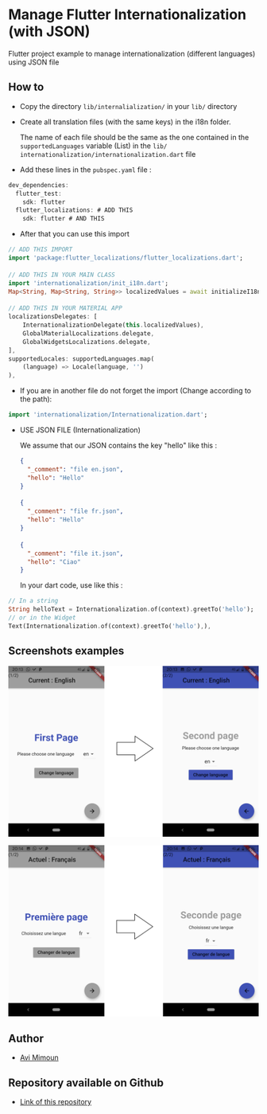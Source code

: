 # Manage Flutter Internationalization (with JSON)

Flutter project example to manage internationalization (different languages) using JSON file

## How to

* Copy the directory `lib/internalialization/` in your `lib/` directory
  
* Create all translation files (with the same keys) in the i18n folder.  
  
  The name of each file should be the same as the one contained in the `supportedLanguages` variable (List) in the `lib/ internationalization/internationalization.dart` file

* Add these lines in the `pubspec.yaml` file :  
  
```dart
dev_dependencies:
  flutter_test:
    sdk: flutter
  flutter_localizations: # ADD THIS
    sdk: flutter # AND THIS
```

* After that you can use this import

```dart
// ADD THIS IMPORT 
import 'package:flutter_localizations/flutter_localizations.dart';

// ADD THIS IN YOUR MAIN CLASS
import 'internationalization/init_i18n.dart';
Map<String, Map<String, String>> localizedValues = await initializeI18n();

// ADD THIS IN YOUR MATERIAL APP
localizationsDelegates: [
    InternationalizationDelegate(this.localizedValues),
    GlobalMaterialLocalizations.delegate,
    GlobalWidgetsLocalizations.delegate,
],
supportedLocales: supportedLanguages.map(
    (language) => Locale(language, '')
),
```

* If you are in another file do not forget the import (Change according to the path):

```dart
import 'internationalization/Internationalization.dart';
```

* USE JSON FILE (Internationalization)

  We assume that our JSON contains the key "hello" like this :

  ```json
  {
    "_comment": "file en.json",
    "hello": "Hello"
  }
  
  {
    "_comment": "file fr.json",
    "hello": "Hello"
  }

  {
    "_comment": "file it.json",
    "hello": "Ciao"
  }
  ```
  
  In your dart code, use like this :

```dart
// In a string
String helloText = Internationalization.of(context).greetTo('hello');
// or in the Widget
Text(Internationalization.of(context).greetTo('hello'),),
```

## Screenshots examples

![Example 1 : English](screenshots/english.png)

![Example 2 : French](screenshots/french.png)

## Author

* [Avi Mimoun](https://www.github.com/av1m)

## Repository available on Github

* [Link of this repository](https://github.com/av1m/JsonInternationalization)
